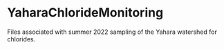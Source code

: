 # YaharaChlorideMonitoring
Files associated with summer 2022 sampling of the Yahara watershed for chlorides. 
